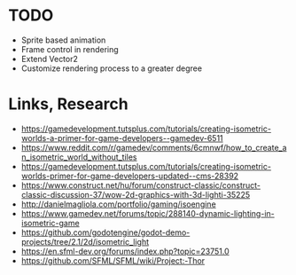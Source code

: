 # TODO
- Sprite based animation
- Frame control in rendering
- Extend Vector2
- Customize rendering process to a greater degree
# Links, Research
- <https://gamedevelopment.tutsplus.com/tutorials/creating-isometric-worlds-a-primer-for-game-developers--gamedev-6511>
- <https://www.reddit.com/r/gamedev/comments/6cmnwf/how_to_create_an_isometric_world_without_tiles>
- <https://gamedevelopment.tutsplus.com/tutorials/creating-isometric-worlds-primer-for-game-developers-updated--cms-28392>
- <https://www.construct.net/hu/forum/construct-classic/construct-classic-discussion-37/wow-2d-graphics-with-3d-lighti-35225>
- <http://danielmagliola.com/portfolio/gaming/isoengine>
- <https://www.gamedev.net/forums/topic/288140-dynamic-lighting-in-isometric-game>
- <https://github.com/godotengine/godot-demo-projects/tree/2.1/2d/isometric_light>
- <https://en.sfml-dev.org/forums/index.php?topic=23751.0>
- <https://github.com/SFML/SFML/wiki/Project:-Thor>